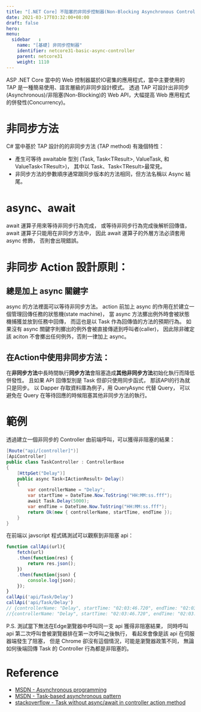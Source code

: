 ```yaml
---
title: "[.NET Core] 不阻塞的非同步控制器(Non-Blocking Asynchronous Controllers)"
date: 2021-03-17T03:32:00+08:00
draft: false
hero: 
menu:
  sidebar	:
    name: "[基礎] 非同步控制器"
    identifier: netcore31-basic-async-controller
    parent: netcore31
    weight: 1110
---
```

ASP .NET Core 當中的 Web 控制器屬於IO密集的應用程式，當中主要使用的 TAP 是一種簡易使用、語言層級的非同步設計模式。
透過 TAP 可設計出非同步(Asynchronous)/非阻塞(Non-Blocking)的 Web API，大幅提高 Web 應用程式的併發性(Concurrency)。

# 非同步方法
C# 當中基於 TAP 設計的的非同步方法 (TAP method) 有幾個特性：
- 產生可等待 awaitable 型別
  (Task, Task\<TResult>, ValueTask, 和 ValueTask\<TResult>)，
  其中以 Task、Task\<TResult>最常見。
- 非同步方法的參數順序通常跟同步版本的方法相同，但方法名稱以 Async 結尾。

# async、await
await 運算子用來等待非同步行為完成，
或等待非同步行為完成後解析回傳值，
await 運算子只能用在非同步方法中，
因此 await 運算子的外層方法必須套用 async 修飾，
否則會出現錯誤。

# 非同步 Action 設計原則：
## 總是加上 async 關鍵字
async 的方法裡面可以等待非同步方法。
action 前加上 async 的作用在於建立一個管理回傳任務的狀態機(state machine)，
當 async 方法擲出例外時會被狀態機捕獲並放到任務中回傳，
而這也是以 Task 作為回傳值的方法的預期行為。
如果沒有 async 關鍵字則擲出的例外會被直接傳遞到呼叫者(caller)，
因此除非確定該 aciton 不會擲出任何例外，否則一律加上 async。

## 在Action中使用非同步方法：
在**非同步方法**中長時間執行**同步方法**會阻塞造成**其他非同步方法**初始化執行而降低併發性。
且如果 API 回傳型別是 Task 但卻只使用同步函式，
那該API的行為就只是同步。
以 Dapper 存取資料庫為例子，用 QueryAsync 代替 Query，
可以避免在 Query 在等待回應的時候阻塞其他非同步方法的執行。

# 範例
透過建立一個非同步的 Controller 由前端呼叫，可以獲得非阻塞的結果：
```c#
[Route("api/[controller]")]
[ApiController]
public class TaskController : ControllerBase
{
    [HttpGet("Delay")]
    public async Task<IActionResult> Delay()
    {
        var controllerName = "Delay";
        var startTime = DateTime.Now.ToString("HH:MM:ss.fff");
        await Task.Delay(5000);
        var endTime = DateTime.Now.ToString("HH:MM:ss.fff");
        return Ok(new { controllerName, startTime, endTime });
    }
}
```
在前端以 javscript 程式碼測試可以觀察到非阻塞 api：
```js
function callApi(url){
	fetch(url)
	.then(function(res) {
		return res.json();
	})
	.then(function(json) {
		console.log(json);
	});
}
callApi('api/Task/Delay')
callApi('api/Task/Delay')
// {controllerName: "Delay", startTime: "02:03:46.720", endTime: "02:03:51.764"}
//{controllerName: "Delay", startTime: "02:03:46.720", endTime: "02:03:51.764"}
```

P.S. 測試當下無法在Edge瀏覽器中呼叫同一支 api 獲得非阻塞結果，
同時呼叫 api 第二次呼叫會被瀏覽器排在第一次呼叫之後執行，
看起來會像是該 api 在伺服器端發生了阻塞，
但是 Chrome 卻沒有這個情況，可能是瀏覽器政策不同，
無論如何後端回傳 Task 的 Controller 行為都是非阻塞的。

# Reference
- [MSDN - Asynchronous programming](https://docs.microsoft.com/en-us/dotnet/csharp/async)
- [MSDN - Task-based asynchronous pattern](https://docs.microsoft.com/en-us/dotnet/standard/asynchronous-programming-patterns/task-based-asynchronous-pattern-tap)
- [stackoverflow - Task without async/await in controller action method](https://stackoverflow.com/questions/59823334/task-without-async-await-in-controller-action-method)